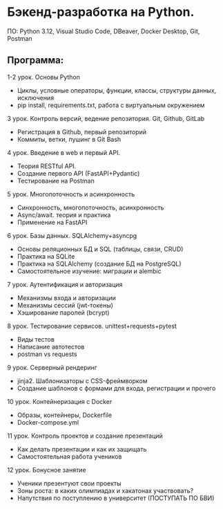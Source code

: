# Бэкенд-разработка на Python. 

ПО: Python 3.12, Visual Studio Code, DBeaver, Docker Desktop, Git, Postman

## Программа:

1-2 урок. Основы Python
- Циклы, условные операторы, функции, классы, структуры данных, исключения
- pip install, requirements.txt, работа с виртуальным окружением

3 урок. Контроль версий, ведение репозитория. Git, Github, GitLab
- Регистрация в Github, первый репозиторий
- Коммиты, ветки, пушинг в Git Bash

4 урок. Введение в web и первый API.
- Теория RESTful API.
- Создание первого API (FastAPI+Pydantic) 
- Тестирование на Postman

5 урок. Многопоточность и асинхронность
- Синхронность, многопоточность, асинхронность
- Async/await. теория и практика
- Применение на FastAPI

6 урок. Базы данных. SQLAlchemy+asyncpg
- Основы реляционных БД и SQL (таблицы, связи, CRUD)
- Практика на SQLite
- Практика на SQLAlchemy (создание БД на PostgreSQL)
- Самостоятельное изучение: миграции и alembic

7 урок. Аутентификация и авторизация
- Механизмы входа и авторизации
- Механизмы сессий (jwt-токены)
- Хэширование паролей (bcrypt)

8 урок. Тестирование сервисов. unittest+requests+pytest
- Виды тестов
- Написание автотестов
- postman vs requests

9 урок. Серверный рендеринг
- jinja2. Шаблонизаторы с CSS-фреймворком
- Создание шаблонов с формами для входа, регистрации и прочего

10 урок. Контейнеризация с Docker
- Образы, контейнеры, Dockerfile
- Docker-compose.yml

11 урок. Контроль проектов и создание презентаций
- Как делать презентации и как их защищать
- Самостоятельная работа учеников

12 урок. Бонусное занятие
- Ученики презентуют свои проекты
- Зоны роста: в каких олимпиадах и хакатонах участвовать?
- Напутствия по поступлению в университет (ПОСТУПАТЬ ПО БВИ)